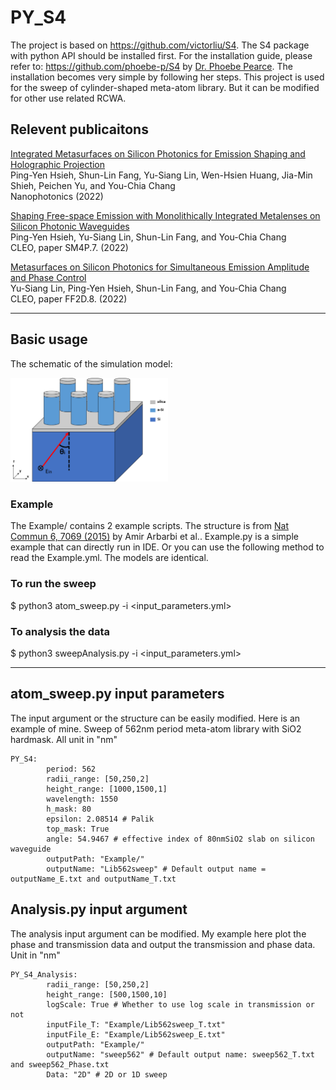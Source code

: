 # PY_S4
The project is based on https://github.com/victorliu/S4. The S4 package with python API should be installed first. For the installation guide, please refer to: https://github.com/phoebe-p/S4 by [Dr. Phoebe Pearce](https://github.com/phoebe-p). The installation becomes very simple by following her steps.
This project is used for the sweep of cylinder-shaped meta-atom library. But it can be modified for other use related RCWA.

## Relevent publicaitons
[Integrated Metasurfaces on Silicon Photonics for Emission Shaping and Holographic Projection](https://doi.org/10.1515/nanoph-2022-0344)  
Ping-Yen Hsieh, Shun-Lin Fang, Yu-Siang Lin, Wen-Hsien Huang, Jia-Min Shieh, Peichen Yu, and You-Chia Chang  
Nanophotonics (2022)

[Shaping Free-space Emission with Monolithically Integrated Metalenses on Silicon Photonic Waveguides](https://doi.org/10.1364/CLEO_SI.2022.SM4P.7)  
Ping-Yen Hsieh, Yu-Siang Lin, Shun-Lin Fang, and You-Chia Chang  
CLEO, paper SM4P.7. (2022)

[Metasurfaces on Silicon Photonics for Simultaneous Emission Amplitude and Phase Control](https://opg.optica.org/abstract.cfm?URI=CLEO_QELS-2022-FF2D.8)  
Yu-Siang Lin, Ping-Yen Hsieh, Shun-Lin Fang, and You-Chia Chang  
CLEO, paper FF2D.8. (2022)  

***
## Basic usage
The schematic of the simulation model:  

<img src="RCWA_model.png" height="50%" width="50%" >  

### Example
The Example/ contains 2 example scripts. The structure is from  [Nat Commun 6, 7069 (2015)](https://www.nature.com/articles/ncomms8069#citeas) by Amir Arbarbi et al.. Example.py is a simple example that can directly run in IDE.
Or you can use the following method to read the Example.yml. The models are identical.
### To run the sweep
$ python3 atom_sweep.py -i <input_parameters.yml>
### To analysis the data
$ python3 sweepAnalysis.py -i <input_parameters.yml>
***
## atom_sweep.py input parameters
The input argument or the structure can be easily modified. Here is an example of mine.
Sweep of 562nm period meta-atom library with SiO2 hardmask.
All unit in "nm"
```
PY_S4:
        period: 562
        radii_range: [50,250,2]
        height_range: [1000,1500,1]
        wavelength: 1550
        h_mask: 80
        epsilon: 2.08514 # Palik
        top_mask: True
        angle: 54.9467 # effective index of 80nmSiO2 slab on silicon waveguide
        outputPath: "Example/" 
        outputName: "Lib562sweep" # Default output name = outputName_E.txt and outputName_T.txt
```
## Analysis.py input argument
The analysis input argument can be modified. My example here plot the phase and transmission data and output the transmission and phase data.
Unit in "nm"
```
PY_S4_Analysis:
        radii_range: [50,250,2]
        height_range: [500,1500,10]
        logScale: True # Whether to use log scale in transmission or not
        inputFile_T: "Example/Lib562sweep_T.txt"
        inputFile_E: "Example/Lib562sweep_E.txt"
        outputPath: "Example/"
        outputName: "sweep562" # Default output name: sweep562_T.txt and sweep562_Phase.txt
        Data: "2D" # 2D or 1D sweep
```
